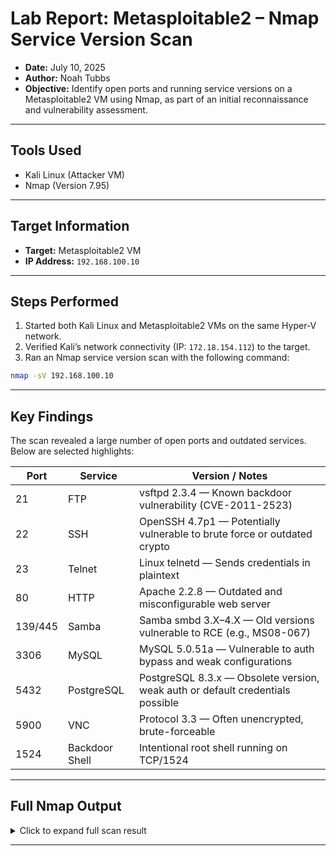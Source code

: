 # Lab Report: Metasploitable2 – Nmap Service Version Scan

* **Date:** July 10, 2025
* **Author:** Noah Tubbs
* **Objective:** Identify open ports and running service versions on a Metasploitable2 VM using Nmap, as part of an initial reconnaissance and vulnerability assessment.

---

##  Tools Used

* Kali Linux (Attacker VM)
* Nmap (Version 7.95)

---
##  Target Information

* **Target:** Metasploitable2 VM
* **IP Address:** `192.168.100.10`

---

## Steps Performed

1. Started both Kali Linux and Metasploitable2 VMs on the same Hyper-V network.
2. Verified Kali’s network connectivity (IP: `172.18.154.112`) to the target.
3. Ran an Nmap service version scan with the following command:

```bash
nmap -sV 192.168.100.10
```

---

## Key Findings

The scan revealed a large number of open ports and outdated services. Below are selected highlights:

| Port    | Service        | Version / Notes                                                                |
| ------- | -------------- | ------------------------------------------------------------------------------ |
| 21      | FTP            | vsftpd 2.3.4 — Known backdoor vulnerability (CVE-2011-2523)                    |
| 22      | SSH            | OpenSSH 4.7p1 — Potentially vulnerable to brute force or outdated crypto       |
| 23      | Telnet         | Linux telnetd — Sends credentials in plaintext                                 |
| 80      | HTTP           | Apache 2.2.8 — Outdated and misconfigurable web server                         |
| 139/445 | Samba          | Samba smbd 3.X–4.X — Old versions vulnerable to RCE (e.g., MS08-067)           |
| 3306    | MySQL          | MySQL 5.0.51a — Vulnerable to auth bypass and weak configurations              |
| 5432    | PostgreSQL     | PostgreSQL 8.3.x — Obsolete version, weak auth or default credentials possible |
| 5900    | VNC            | Protocol 3.3 — Often unencrypted, brute-forceable                              |
| 1524    | Backdoor Shell | Intentional root shell running on TCP/1524                                     |

---

## Full Nmap Output

<details>
<summary>Click to expand full scan result</summary>

```text
Starting Nmap 7.95 ( https://nmap.org ) at 2025-07-10 15:46 CDT
Nmap scan report for 192.168.100.10
Host is up (0.0048s latency).
Not shown: 977 closed tcp ports (reset)
PORT     STATE SERVICE     VERSION
21/tcp   open  ftp         vsftpd 2.3.4
22/tcp   open  ssh         OpenSSH 4.7p1 Debian 8ubuntu1 (protocol 2.0)
23/tcp   open  telnet      Linux telnetd
25/tcp   open  smtp        Postfix smtpd
53/tcp   open  domain      ISC BIND 9.4.2
80/tcp   open  http        Apache httpd 2.2.8 ((Ubuntu) DAV/2)
111/tcp  open  rpcbind     2 (RPC #100000)
139/tcp  open  netbios-ssn Samba smbd 3.X - 4.X (workgroup: WORKGROUP)
445/tcp  open  netbios-ssn Samba smbd 3.X - 4.X (workgroup: WORKGROUP)
512/tcp  open  exec        netkit-rsh rexecd
513/tcp  open  login?
514/tcp  open  shell       Netkit rshd
1099/tcp open  java-rmi    GNU Classpath grmiregistry
1524/tcp open  bindshell   Metasploitable root shell
2049/tcp open  nfs         2-4 (RPC #100003)
2121/tcp open  ftp         ProFTPD 1.3.1
3306/tcp open  mysql       MySQL 5.0.51a-3ubuntu5
5432/tcp open  postgresql  PostgreSQL DB 8.3.0 - 8.3.7
5900/tcp open  vnc         VNC (protocol 3.3)
6000/tcp open  X11         (access denied)
6667/tcp open  irc         UnrealIRCd
8009/tcp open  ajp13       Apache Jserv (Protocol v1.3)
8180/tcp open  http        Apache Tomcat/Coyote JSP engine 1.1
MAC Address: 00:15:5D:00:28:02 (Microsoft)
Service Info: Hosts: metasploitable.localdomain, irc.Metasploitable.LAN; OSs: Unix, Linux; CPE: cpe:/o:linux:linux_kernel

Service detection performed. Please report any incorrect results at https://nmap.org/submit/.
Nmap done: 1 IP address (1 host up) scanned in 52.61 seconds
```

</details>

---

